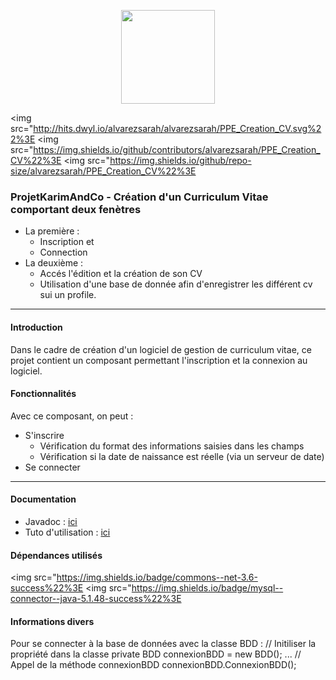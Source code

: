 <p align="center">
<img src="https://image.flaticon.com/icons/svg/311/311334.svg" width="150">
</p>

<p align="center">

<img src="http://hits.dwyl.io/alvarezsarah/alvarezsarah/PPE_Creation_CV.svg%22%3E
<img src="https://img.shields.io/github/contributors/alvarezsarah/PPE_Creation_CV%22%3E
<img src="https://img.shields.io/github/repo-size/alvarezsarah/PPE_Creation_CV%22%3E
</p>

### ProjetKarimAndCo - Création d'un Curriculum Vitae comportant deux fenètres

+ La première :
    + Inscription 
      et 
    + Connection
+ La deuxième :
    + Accés l'édition et la création de son CV
    + Utilisation d'une base de donnée afin d'enregistrer les différent cv sui un profile.
---

#### Introduction
Dans le cadre de création d'un logiciel de gestion de curriculum vitae, ce projet contient un composant permettant l'inscription et la connexion au logiciel.

#### Fonctionnalités
Avec ce composant, on peut :
 + S'inscrire
     + Vérification du format des informations saisies dans les champs
     + Vérification si la date de naissance est réelle (via un serveur de date)
 + Se connecter

--- 

#### Documentation
+ Javadoc : [ici](https://alvarezsarah.github.io/PPE_Creation_CV/)
+ Tuto d'utilisation : [ici]()

#### Dépendances utilisés
<img src="https://img.shields.io/badge/commons--net-3.6-success%22%3E
<img src="https://img.shields.io/badge/mysql--connector--java-5.1.48-success%22%3E

#### Informations divers

Pour se connecter à la base de données avec la classe BDD :
// Initiliser la propriété dans la classe
private BDD connexionBDD = new BDD();
...
// Appel de la méthode connexionBDD
connexionBDD.ConnexionBDD();
